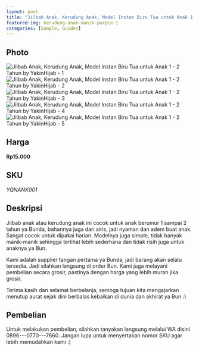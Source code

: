 ```yaml
---
layout: post
title: "Jilbab Anak, Kerudung Anak, Model Instan Biru Tua untuk Anak 1 - 2 Tahun by YakinHijab"
featured-img: kerudung-anak-manik-purple-1
categories: [Sample, Guides]
---
```


## Photo
![Jilbab Anak, Kerudung Anak, Model Instan Biru Tua untuk Anak 1 - 2 Tahun by YakinHijab - 1](assets/img/posts/kerudung-anak-manik-purple-1.jpg "Jilbab Anak, Kerudung Anak, Model Instan Biru Tua untuk Anak 1 - 2 Tahun by YakinHijab - 1")
![Jilbab Anak, Kerudung Anak, Model Instan Biru Tua untuk Anak 1 - 2 Tahun by YakinHijab - 2](assets/img/posts/kerudung-anak-manik-purple-2.jpg "Jilbab Anak, Kerudung Anak, Model Instan Biru Tua untuk Anak 1 - 2 Tahun by YakinHijab - 2")
![Jilbab Anak, Kerudung Anak, Model Instan Biru Tua untuk Anak 1 - 2 Tahun by YakinHijab - 3](assets/img/posts/kerudung-anak-manik-purple-3.jpg "Jilbab Anak, Kerudung Anak, Model Instan Biru Tua untuk Anak 1 - 2 Tahun by YakinHijab - 3")
![Jilbab Anak, Kerudung Anak, Model Instan Biru Tua untuk Anak 1 - 2 Tahun by YakinHijab - 4](assets/img/posts/kerudung-anak-manik-purple-4.jpg "Jilbab Anak, Kerudung Anak, Model Instan Biru Tua untuk Anak 1 - 2 Tahun by YakinHijab - 4")
![Jilbab Anak, Kerudung Anak, Model Instan Biru Tua untuk Anak 1 - 2 Tahun by YakinHijab - 5](assets/img/posts/kerudung-anak-manik-purple-5.jpg "Jilbab Anak, Kerudung Anak, Model Instan Biru Tua untuk Anak 1 - 2 Tahun by YakinHijab - 5")

## Harga
**Rp15.000**

## SKU
_YQNANK001_

## Deskripsi
Jilbab anak atau kerudung anak ini cocok untuk anak berumur 1 sampai 2 tahun ya Bunda,
bahannya juga dari airis, jadi nyaman dan adem buat anak. Sangat cocok untuk dipakai harian.
Modelnya juga simple, tidak banyak manik-manik sehingga terlihat lebih sederhana dan
tidak risih juga untuk anaknya ya Bun. 

Kami adalah supplier tangan pertama ya Bunda, jadi barang akan selalu tersedia. Jadi silahkan
langsung di order Bun. Kami juga melayani pembelian secara grosir, pastinya dengan harga
yang lebih murah jika grosir.

Terima kasih dan selamat berbelanja, semoga tujuan kita mengajarkan menutup aurat
sejak dini berbalas kebaikan di dunia dan akhirat ya Bun :)

## Pembelian
Untuk melakukan pembelian, silahkan tanyakan langsung melalui WA disini 0896---0770---7660.
Jangan lupa untuk menyertakan nomor SKU agar lebih memudahkan kami :)

